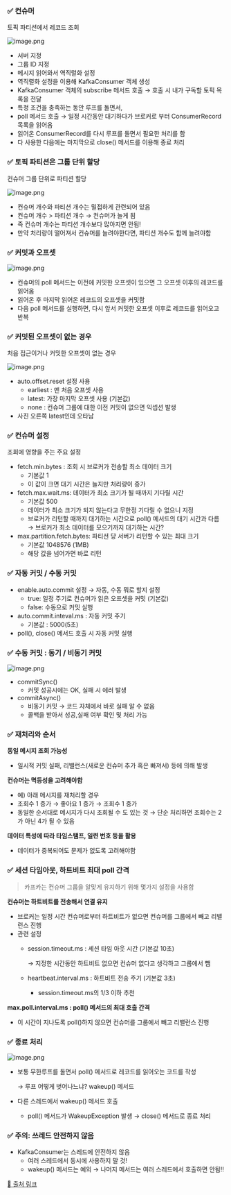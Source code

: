 ### ✅ 컨슈머

토픽 파티션에서 레코드 조회

![image.png](../.images/kafka_simple_3_1.png)


- 서버 지정
- 그룹 ID 지정
- 메시지 읽어와서 역직렬화 설정
- 역직렬화 설정을 이용해 KafkaConsumer 객체 생성
- KafkaConsumer 객체의 subscribe 메서드 호출 → 호출 시 내가 구독할 토픽 목록을 전달
- 특정 조건을 충족하는 동안 루프를 돌면서,
- poll 메서드 호출 → 일정 시간동안 대기하다가 브로커로 부터 ConsumerRecord 목록을 읽어옴
- 읽어온 ConsumerRecord를 다시 루프를 돌면서 필요한 처리를 함
- 다 사용한 다음에는 마지막으로 close() 메서드를 이용해 종료 처리

### ✅ 토픽 파티션은 그룹 단위 할당

컨슈머 그룹 단위로 파티션 할당

![image.png](../.images/kafka_simple_3_2.png)


- 컨슈머 개수와 파티션 개수는 밀접하게 관련되어 있음
- 컨슈머 개수 > 파티션 개수 → 컨슈머가 놀게 됨
- 즉 컨슈머 개수는 파티션 개수보다 많아지면 안됨!
- 만약 처리량이 떨어져서 컨슈머를 늘려야한다면, 파티션 개수도 함께 늘려야함

### ✅ 커밋과 오프셋
![image.png](../.images/kafka_simple_3_6.png)


- 컨슈머의 poll 메서드는 이전에 커밋한 오프셋이 있으면 그 오프셋 이후의 레코드를 읽어옴
- 읽어온 후 마지막 읽어온 레코드의 오프셋을 커밋함
- 다음 poll 메서드를 실행하면, 다시 앞서 커밋한 오프셋 이후로 레코드를 읽어오고 반복

### ✅ 커밋된 오프셋이 없는 경우

처음 접근이거나 커밋한 오프셋이 없는 경우

![image.png](../.images/kafka_simple_3_3.png)

- auto.offset.reset 설정 사용
    - earliest : 맨 처음 오프셋 사용
    - latest: 가장 마지막 오프셋 사용 (기본값)
    - none : 컨슈머 그룹에 대한 이전 커밋이 없으면 익셉션 발생
- 사진 오른쪽 latest인데 오타남

### ✅ 컨슈머 설정

조회에 영향을 주는 주요 설정

- fetch.min.bytes : 조회 시 브로커가 전송할 최소 데이터 크기
    - 기본값 1
    - 이 값이 크면 대기 시간은 늘지만 처리량이 증가
- fetch.max.wait.ms: 데이터가 최소 크기가 될 때까지 기다릴 시간
    - 기본값 500
    - 데이터가 최소 크기가 되지 않는다고 무한정 기다릴 수 없으니 지정
    - 브로커가 리턴할 때까지 대기하는 시간으로 poll() 메서드의 대기 시간과 다름 → 브로커가 최소 데이터를 모으기까지 대기하는 시간?
- max.partition.fetch.bytes: 파티션 당 서버가 리턴할 수 있는 최대 크기
    - 기본값 1048576 (1MB)
    - 해당 값을 넘어가면 바로 리턴

### ✅ 자동 커밋 / 수동 커밋

- enable.auto.commit 설정 → 자동, 수동 뭐로 할지 설정
    - true: 일정 주기로 컨슈머가 읽은 오프셋을 커밋 (기본값)
    - false: 수동으로 커밋 실행
- auto.commit.inteval.ms : 자동 커밋 주기
    - 기본값 : 5000(5초)
- poll(), close() 메서드 호출 시 자동 커밋 실행

### ✅ 수동 커밋 : 동기 / 비동기 커밋

![image.png](../.images/kafka_simple_3_4.png)

- commitSync()
    - 커밋 성공시에는 OK, 실패 시 에러 발생
- commitAsync()
    - 비동기 커밋 → 코드 자체에서 바로 실패 알 수 없음
    - 콜백을 받아서 성공,실패 여부 확인 및 처리 가능

### ✅ 재처리와 순서

**동일 메시지 조회 가능성**

- 일시적 커밋 실패, 리밸런스(새로운 컨슈머 추가 혹은 빠져서) 등에 의해 발생

**컨슈머는 멱등성을 고려해야함**

- 예) 아래 메시지를 재처리할 경우
- 조회수 1 증가 → 좋아요 1 증가 → 조회수 1 중가
- 동일한 순서대로 메시지가 다시 조회될 수 도 있는 것 → 단순 처리하면 조회수는 2가 아닌 4가 될 수 있음

**데이터 특성에 따라 타임스탬프, 일련 번호 등을 활용**

- 데이터가 중복되어도 문제가 없도록 고려해야함

### ✅ 세션 타임아웃, 하트비트 최대 poll 간격

> 카프카는 컨슈머 그룹을 알맞게 유지하기 위해 몇가지 설정을 사용함
>

**컨슈머는 하트비트를 전송해서 연결 유지**

- 브로커는 일정 시간 컨슈머로부터 하트비트가 없으면 컨슈머를 그룹에서 빼고 리밸런스 진행
- 관련 설정
    - session.timeout.ms : 세션 타임 아웃 시간 (기본값 10초)

      → 지정한 시간동안 하트비트 없으면 컨슈머 없다고 생각하고 그룹에서 뺌

    - heartbeat.interval.ms : 하트비트 전송 주기 (기본값 3초)
        - session.timeout.ms의 1/3 이하 추천

**max.poll.interval.ms : poll() 메서드의 최대 호출 간격**

- 이 시간이 지나도록 poll()하지 않으면 컨슈머를 그룹에서 빼고 리밸런스 진행

### ✅ 종료 처리

![image.png](../.images/kafka_simple_3_5.png)

- 보통 무한루프를 돌면서 poll() 메서드로 레코드를 읽어오는 코드를 작성

  → 루프 어떻게 벗어나느냐? wakeup() 메서드

- 다른 스레드에서 wakeup() 메서드 호출
    - poll() 메서드가 WakeupException 발생 → close() 메서드로 종료 처리

### **✅ 주의: 쓰레드 안전하지 않음**

- KafkaConsumer는 스레드에 안전하지 않음
    - 여러 스레드에서 동시에 사용하지 말 것!
    - wakeup() 메서드는 예외 → 나머지 메서드는 여러 스레드에서 호출하면 안됨!!

[🔗 출처 링크](https://www.youtube.com/watch?v=xqrIDHbGjOY)
